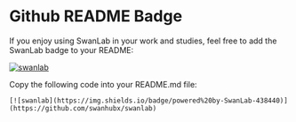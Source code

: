 # Github README Badge

If you enjoy using SwanLab in your work and studies, feel free to add the SwanLab badge to your README:

[![swanlab](https://img.shields.io/badge/powered%20by-SwanLab-438440)](https://github.com/swanhubx/swanlab)

Copy the following code into your README.md file:

```
[![swanlab](https://img.shields.io/badge/powered%20by-SwanLab-438440)](https://github.com/swanhubx/swanlab)
```